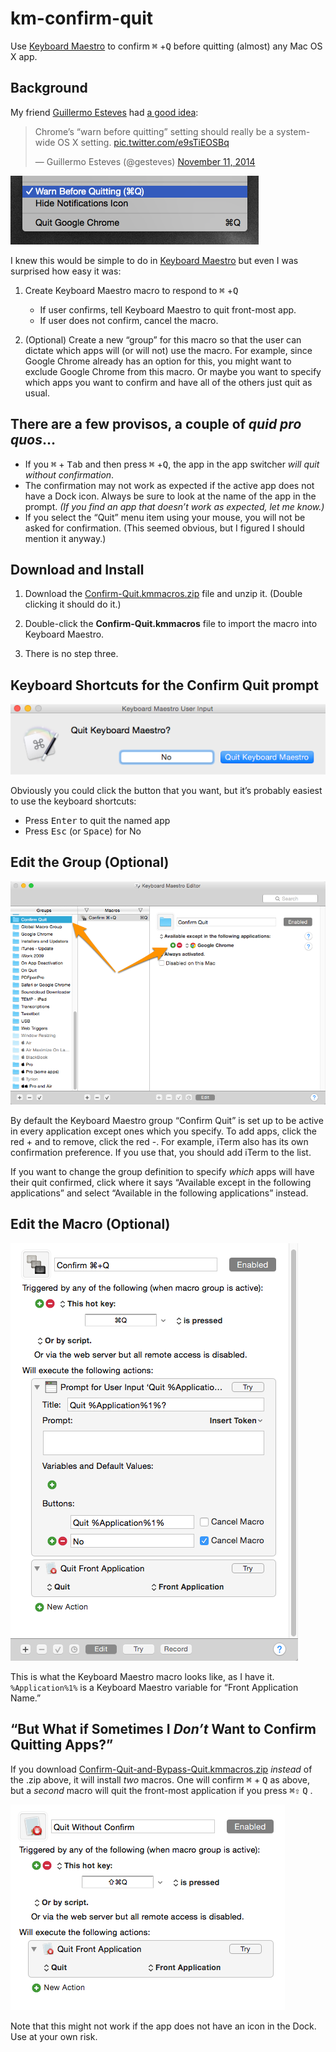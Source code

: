 # km-confirm-quit

Use [Keyboard Maestro][] to confirm <kbd>⌘</kbd> +<kbd>Q</kbd> before quitting (almost) any Mac OS X app.

## Background ##

My friend [Guillermo Esteves](https://twitter.com/gesteves) had [a good idea](https://twitter.com/gesteves/status/532187436596867073):

<blockquote class="twitter-tweet" lang="en"><p>Chrome’s “warn before quitting” setting should really be a system-wide OS X setting. <a href="http://t.co/e9sTiEOSBq">pic.twitter.com/e9sTiEOSBq</a></p>&mdash; Guillermo Esteves (@gesteves) <a href="https://twitter.com/gesteves/status/532187436596867073">November 11, 2014</a></blockquote> <script async src="//platform.twitter.com/widgets.js" charset="utf-8"></script>

![Google Chrome screenshot](img/twitter.png)

I knew this would be simple to do in [Keyboard Maestro][] but even I was surprised how easy it was:

1. Create Keyboard Maestro macro to respond to <kbd>⌘</kbd> +<kbd>Q</kbd>
	* If user confirms, tell Keyboard Maestro to quit front-most app.
	* If user does not confirm, cancel the macro.

2. (Optional) Create a new “group” for this macro so that the user can dictate which apps will (or will not) use the macro. For example, since Google Chrome already has an option for this, you might want to exclude Google Chrome from this macro. Or maybe you want to specify which apps you want to confirm and have all of the others just quit as usual.

## There are a few provisos, a couple of *quid pro quos*… ##

*	If you <kbd>⌘</kbd> + <kbd>Tab</kbd> and then press <kbd>⌘</kbd> +<kbd>Q</kbd>, the app in the app switcher _will quit without confirmation_.
*	The confirmation may not work as expected if the active app does not have a Dock icon. Always be sure to look at the name of the app in the prompt. _(If you find an app that doesn’t work as expected, let me know.)_
*	If you select the “Quit” menu item using your mouse, you will not be asked for confirmation. (This seemed obvious, but I figured I should mention it anyway.)

## Download and Install ##

1.	Download the [Confirm-Quit.kmmacros.zip](Confirm-Quit.kmmacros.zip) file and unzip it. (Double clicking it should do it.)

2.	Double-click the **Confirm-Quit.kmmacros** file to import the macro into Keyboard Maestro.

3.	There is no step three.

## Keyboard Shortcuts for the Confirm Quit prompt

![Keyboard Maestro quit prompt](img/km-confirm-quit-3-prompt.png)

Obviously you could click the button that you want, but it’s probably easiest to use the keyboard shortcuts:

*  Press <kbd>Enter</kbd> to quit the named app
*  Press <kbd>Esc</kbd> (or <kbd>Space</kbd>)  for No

## Edit the Group (Optional)

![Keyboard Maestro Group screenshot](img/km-confirm-quit-1-group.png)

By default the Keyboard Maestro group “Confirm Quit” is set up to be active in every application except ones which you specify. To add apps, click the red + and to remove, click the red -. For example, iTerm also has its own confirmation preference. If you use that, you should add iTerm to the list.

If you want to change the group definition to specify _which_ apps will have their quit confirmed, click where it says “Available except in the following applications” and select “Available in the following applications” instead.

[Keyboard Maestro]: http://www.keyboardmaestro.com/main/

## Edit the Macro (Optional) ##

![Keyboard Maestro macro in edit mode](img/km-confirm-quit-2-macro-detail.png)

This is what the Keyboard Maestro macro looks like, as I have it. `%Application%1%` is a Keyboard Maestro variable for “Front Application Name.”

## “But What if Sometimes I _Don’t_ Want to Confirm Quitting Apps?” ##

If you download [Confirm-Quit-and-Bypass-Quit.kmmacros.zip](Confirm-Quit-and-Bypass-Quit.kmmacros.zip) _instead_ of the .zip above, it will install _two_ macros. One will confirm <kbd>⌘</kbd> + <kbd>Q</kbd> as above, but a _second_ macro will quit the front-most application if you press <kbd>⌘</kbd><kbd>⇧</kbd> <kbd>Q</kbd> .

![Bypass confirmation with Shift key](img/quit-with-confirm-with-shift.png)

Note that this might not work if the app does not have an icon in the Dock. Use at your own risk.
